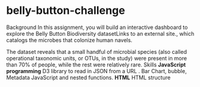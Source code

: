 # belly-button-challenge
Background
In this assignment, you will build an interactive dashboard to explore the Belly Button Biodiversity datasetLinks to an external site., which catalogs the microbes that colonize human navels.

The dataset reveals that a small handful of microbial species (also called operational taxonomic units, or OTUs, in the study) were present in more than 70% of people, while the rest were relatively rare.
Skills
**JavaScript programming**
D3 library to read in JSON from a URL .
Bar Chart, bubble, Metadata
JavaScript and nested functions.
**HTML**
 HTML structure
